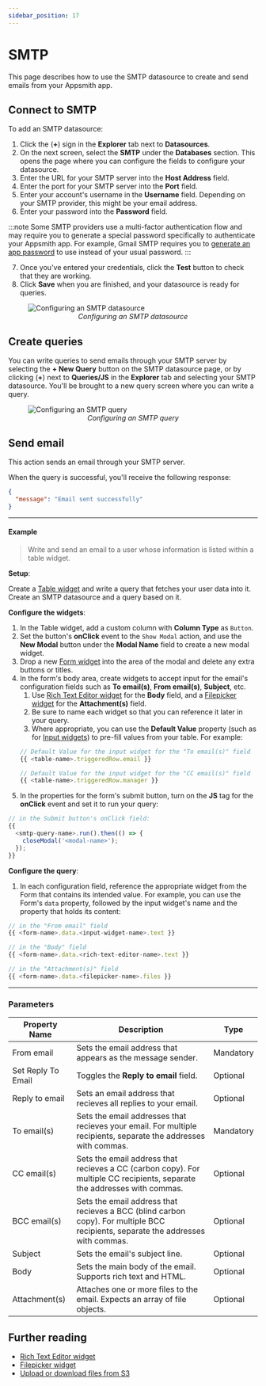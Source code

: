 ```yaml
---
sidebar_position: 17
---
```

# SMTP

This page describes how to use the SMTP datasource to create and send emails from your Appsmith app.

<VideoEmbed host="youtube" videoId="hAln7o1aUA4" title="" caption=""/>

## Connect to SMTP

To add an SMTP datasource:

1. Click the (**+**) sign in the **Explorer** tab next to **Datasources**.
1. On the next screen, select the **SMTP** under the **Databases** section. This opens the page where you can configure the fields to configure your datasource.
1. Enter the URL for your SMTP server into the **Host Address** field.
1. Enter the port for your SMTP server into the **Port** field.
1. Enter your account's username in the **Username** field. Depending on your SMTP provider, this might be your email address.
1. Enter your password into the **Password** field.

:::note
Some SMTP providers use a multi-factor authentication flow and may require you to generate a special password specifically to authenticate your Appsmith app. For example, Gmail SMTP requires you to [generate an app password](https://support.google.com/mail/answer/185833?hl=en) to use instead of your usual password.
:::

7. Once you've entered your credentials, click the **Test** button to check that they are working.
8. Click **Save** when you are finished, and your datasource is ready for queries.

<figure>
  <img src="/img/smtp_datasource_config.png" style= {{width:"100%", height:"auto"}} alt="Configuring an SMTP datasource"/>
  <figcaption align = "center"><i>Configuring an SMTP datasource</i></figcaption>
</figure>

## Create queries

You can write queries to send emails through your SMTP server by selecting the **+ New Query**  button on the SMTP datasource page, or by clicking (**+**) next to **Queries/JS** in the **Explorer** tab and selecting your SMTP datasource. You'll be brought to a new query screen where you can write a query.

<figure>
  <img src="/img/smtp_query_config.png" style= {{width:"100%", height:"auto"}} alt="Configuring an SMTP query"/>
  <figcaption align = "center"><i>Configuring an SMTP query</i></figcaption>
</figure>

## Send email

This action sends an email through your SMTP server.

When the query is successful, you'll receive the following response:
```json
{
  "message": "Email sent successfully"
}
```

---

#### Example

> Write and send an email to a user whose information is listed within a table widget.

**Setup**:

Create a [Table widget](/reference/widgets/table) and write a query that fetches your user data into it. Create an SMTP datasource and a query based on it.

**Configure the widgets**:

1. In the Table widget, add a custom column with **Column Type** as `Button`.
1. Set the button's **onClick** event to the `Show Modal` action, and use the **New Modal** button under the **Modal Name** field to create a new modal widget.
1. Drop a new [Form widget](/reference/widgets/form) into the area of the modal and delete any extra buttons or titles.
1. In the form's body area, create widgets to accept input for the email's configuration fields such as **To email(s)**, **From email(s)**, **Subject**, etc.
    1. Use [Rich Text Editor widget](/reference/widgets/rich-text-editor) for the **Body** field, and a [Filepicker widget](/reference/widgets/filepicker) for the **Attachment(s)** field.
    1. Be sure to name each widget so that you can reference it later in your query.
    1. Where appropriate, you can use the **Default Value** property (such as for [Input widgets](/reference/widgets/input)) to pre-fill values from your table. For example:
      ```javascript
      // Default Value for the input widget for the "To email(s)" field
      {{ <table-name>.triggeredRow.email }}
      ```
      ```javascript
      // Default Value for the input widget for the "CC email(s)" field
      {{ <table-name>.triggeredRow.manager }}
      ```
1. In the properties for the form's submit button, turn on the **JS** tag for the **onClick** event and set it to run your query:
  ```javascript
  // in the Submit button's onClick field:
  {{
    <smtp-query-name>.run().then(() => {
      closeModal('<modal-name>');
    });
  }}
  ```

**Configure the query**:

1. In each configuration field, reference the appropriate widget from the Form that contains its intended value. For example, you can use the Form's `data` property, followed by the input widget's name and the property that holds its content:
  ```javascript
  // in the "From email" field
  {{ <form-name>.data.<input-widget-name>.text }}
  ```
  ```javascript
  // in the "Body" field
  {{ <form-name>.data.<rich-text-editor-name>.text }}
  ```
  ```javascript
  // in the "Attachment(s)" field
  {{ <form-name>.data.<filepicker-name>.files }}
  ```

---

### Parameters

| Property Name      | Description                                                                               |   Type    |
| ------------------ | ----------------------------------------------------------------------------------------- | --------- |
| From email         | Sets the email address that appears as the message sender.                                | Mandatory |
| Set Reply To Email | Toggles the **Reply to email** field.                                                     | Optional  |
| Reply to email     | Sets an email address that recieves all replies to your email.                            | Optional  |
| To email(s)        | Sets the email addresses that recieves your email. For multiple recipients, separate the addresses with commas.   | Mandatory |
| CC email(s)          | Sets the email address that recieves a CC (carbon copy). For multiple CC recipients, separate the addresses with commas.       | Optional  |
| BCC email(s)         | Sets the email address that recieves a BCC (blind carbon copy). For multiple BCC recipients, separate the addresses with commas.      | Optional  |
| Subject            | Sets the email's subject line.                                                            | Optional  |
| Body               | Sets the main body of the email. Supports rich text and  HTML.                            | Optional  |
| Attachment(s)      | Attaches one or more files to the email. Expects an array of file objects.                | Optional  |

## Further reading

* [Rich Text Editor widget](/reference/widgets/rich-text-editor)
* [Filepicker widget](/reference/widgets/filepicker)
* [Upload or download files from S3](/learning-and-resources/how-to-guides/how-to-upload-to-s3)
